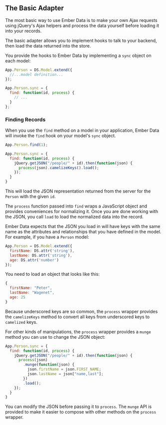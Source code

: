 ## The Basic Adapter

The most basic way to use Ember Data is to make your own Ajax requests
using jQuery's Ajax helpers and process the data yourself before loading
it into your records.

The basic adapter allows you to implement hooks to talk to your backend,
then load the data returned into the store.

You provide the hooks to Ember Data by implementing a `sync` object on
each model:

```javascript
App.Person = DS.Model.extend({
  //...model definition...
});

App.Person.sync = {
  find: function(id, process) {
    // ...
  }
};
```

### Finding Records

When you use the `find` method on a model in your application, Ember
Data will invoke the `find` hook on your model's `sync` object.

```javascript
App.Person.find(1);

App.Person.sync = {
  find: function(id, process) {
    jQuery.getJSON("/people/" + id).then(function(json) {
      process(json).camelizeKeys().load();
    });
  }
}
```

This will load the JSON representation returned from the server for the
`Person` with the given `id`.

The `process` function passed into `find` wraps a JavaScript object and
provides conveniences for normalizing it. Once you are done working with
the JSON, you call `load` to load the normalized data into the record.

Ember Data expects that the JSON you load in will have keys with the
same name as the attributes and relationships that you have defined in
the model. For example, if you have a `Person` model:

```javascript
App.Person = DS.Model.extend({
  firstName: DS.attr('string'),
  lastName: DS.attr('string'),
  age: DS.attr('number')
});
```

You need to load an object that looks like this:

```javascript
{
  firstName: "Peter",
  lastName: "Wagenet",
  age: 25
}
```

Because underscored keys are so common, the `process` wrapper provides
the `camelizeKeys` method to convert all keys from underscored keys
to `camelized` keys.

For other kinds of manipulations, the `process` wrapper provides a
`munge` method you can use to change the JSON object:

```javascript
App.Person.sync = {
  find: function(id, process) {
    jQuery.getJSON("/people/" + id).then(function(json) {
      process(json)
        .munge(function(json) {
          json.firstName = json.FIRST_NAME;
          json.lastName = json["name,last"];
        })
        .load();
    });
  }
}
```

You can modify the JSON before passing it to `process`. The `munge`
API is provided to make it easier to compose with other methods on
the `process` wrapper.
